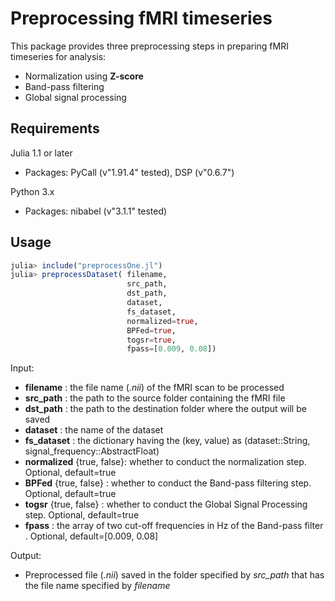 # Preprocessing fMRI timeseries

This package provides three preprocessing steps in preparing fMRI timeseries for analysis:
- Normalization using **Z-score**
- Band-pass filtering
- Global signal processing

## Requirements
Julia 1.1 or later
- Packages: PyCall (v"1.91.4" tested), DSP (v"0.6.7")

Python 3.x
- Packages: nibabel (v"3.1.1" tested)

## Usage

```julia
julia> include("preprocessOne.jl")
julia> preprocessDataset( filename, 
                          src_path, 
                          dst_path, 
                          dataset, 
                          fs_dataset, 
                          normalized=true, 
                          BPFed=true, 
                          togsr=true, 
                          fpass=[0.009, 0.08])

```

Input:
- **filename** : the file name (*.nii*) of the fMRI scan to be processed
- **src_path** : the path to the source folder containing the fMRI file
- **dst_path** : the path to the destination folder where the output will be saved
- **dataset** : the name of the dataset
- **fs_dataset** : the dictionary having the (key, value) as (dataset::String, signal_frequency::AbstractFloat)
- **normalized** {true, false}: whether to conduct the normalization step. Optional, default=true
- **BPFed** {true, false} : whether to conduct the Band-pass filtering step. Optional, default=true
- **togsr** {true, false} : whether to conduct the Global Signal Processing step. Optional, default=true
- **fpass** : the array of two cut-off frequencies in Hz of the Band-pass filter . Optional, default=[0.009, 0.08]  

Output:
- Preprocessed file (*.nii*) saved in the folder specified by *src_path* that has the file name specified by *filename*

